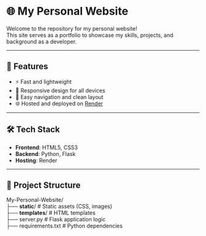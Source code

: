 # 🌐 My Personal Website

Welcome to the repository for my personal website!  
This site serves as a portfolio to showcase my skills, projects, and background as a developer.

---

## 🚀 Features

- ⚡ Fast and lightweight
- 📱 Responsive design for all devices
- 🧭 Easy navigation and clean layout
- 🌐 Hosted and deployed on [Render](https://render.com/)

---

## 🛠️ Tech Stack

- **Frontend**: HTML5, CSS3
- **Backend**: Python, Flask
- **Hosting**: Render

---

## 📁 Project Structure
My-Personal-Website/<br>
├── **static**/ # Static assets (CSS, images)<br>
├── **templates**/ # HTML templates<br>
├── server.py # Flask application logic<br>
├── requirements.txt # Python dependencies<br>
